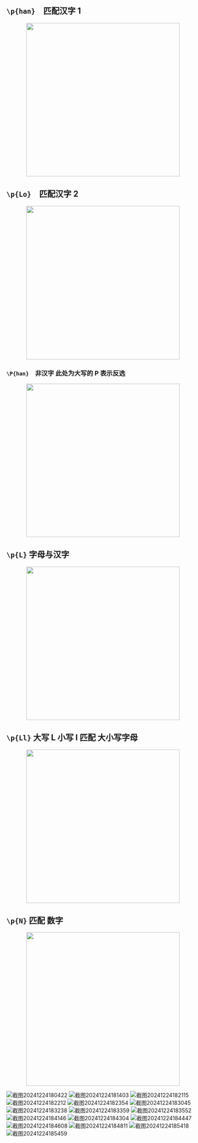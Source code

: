 ## `\p{han}`　匹配汉字 1

<p align="center"><img src="https://cdn.jsdelivr.net/gh/zb9678/img@main/up1/03.02:11:36:56.png" style="width:400px;"></p>

## `\p{Lo}`　匹配汉字 2

<p align="center"><img src="https://cdn.jsdelivr.net/gh/zb9678/img@main/up1/03.02:12:02:51.png" style="width:400px;"></p>


### `\P{han}`　非汉字  此处为大写的 P 表示反选

<p align="center"><img src="https://cdn.jsdelivr.net/gh/zb9678/img@main/up1/03.02:11:39:00.png" style="width:400px;"></p>

##  `\p{L}`  字母与汉字

<p align="center"><img src="https://cdn.jsdelivr.net/gh/zb9678/img@main/up1/03.02:12:13:03.png" style="width:400px;"></p>

## `\p{Ll}`  大写 L 小写 l   匹配 大小写字母

<p align="center"><img src="https://cdn.jsdelivr.net/gh/zb9678/img@main/up1/03.02:11:57:15.png" style="width:400px;"></p>

## `\p{N}`  匹配 数字

<p align="center"><img src="https://cdn.jsdelivr.net/gh/zb9678/img@main/up1/03.02:12:17:09.png" style="width:400px;"></p>


![截图20241224180422](https://github.com/user-attachments/assets/9bf22533-90d8-4bb3-ae4f-b28d8191a350)
![截图20241224181403](https://github.com/user-attachments/assets/347c46cc-03bd-4f62-afce-de50022f0e85)
![截图20241224182115](https://github.com/user-attachments/assets/566430b3-9785-4aee-ac23-8efb9879ee7d)
![截图20241224182212](https://github.com/user-attachments/assets/b1d99168-e0de-4641-b1d5-668dce0beacc)
![截图20241224182354](https://github.com/user-attachments/assets/b1eced7a-530c-450a-a993-57a4de714036)
![截图20241224183045](https://github.com/user-attachments/assets/8f17d272-391c-42f9-99f7-cb096e2b4664)
![截图20241224183238](https://github.com/user-attachments/assets/2cd95010-251b-4cb3-8cf9-61aa3205550b)
![截图20241224183359](https://github.com/user-attachments/assets/4bf0940e-07bb-4a73-83f4-b25d9189cb68)
![截图20241224183552](https://github.com/user-attachments/assets/14f4c6ef-a895-4d35-bc33-5ef443a0993e)
![截图20241224184146](https://github.com/user-attachments/assets/bb87ec8b-0877-4070-b2e9-1c0f5a0540e2)
![截图20241224184304](https://github.com/user-attachments/assets/f57eef6f-4d1b-4f5e-9c80-f7e646d597d5)
![截图20241224184447](https://github.com/user-attachments/assets/b88ed845-1d82-4880-a3ef-ca1bb55389d3)
![截图20241224184608](https://github.com/user-attachments/assets/170d2812-4280-47d0-b4d7-83ecda8d2b28)
![截图20241224184811](https://github.com/user-attachments/assets/0a99ba96-08e0-4d0a-9921-fd853c2a182a)
![截图20241224185418](https://github.com/user-attachments/assets/2ec058be-43f8-4f04-bfb3-7b73721f0678)
![截图20241224185459](https://github.com/user-attachments/assets/a4c5252d-96de-4be5-8831-a9fcd9ce895d)

##



